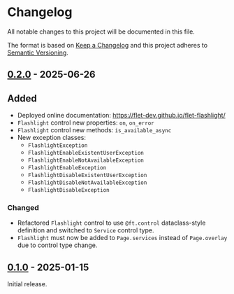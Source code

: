# Changelog

All notable changes to this project will be documented in this file.

The format is based on [Keep a Changelog](http://keepachangelog.com/en/1.0.0/)
and this project adheres to [Semantic Versioning](http://semver.org/spec/v2.0.0.html).

## [0.2.0] - 2025-06-26

## Added

- Deployed online documentation: https://flet-dev.github.io/flet-flashlight/
- `Flashlight` control new properties: `on`, `on_error`
- `Flashlight` control new methods: `is_available_async`
- New exception classes:
    - `FlashlightException`
    - `FlashlightEnableExistentUserException`
    - `FlashlightEnableNotAvailableException`
    - `FlashlightEnableException`
    - `FlashlightDisableExistentUserException`
    - `FlashlightDisableNotAvailableException`
    - `FlashlightDisableException`

### Changed

- Refactored `Flashlight` control to use `@ft.control` dataclass-style definition and switched to `Service` control type.
- `Flashlight` must now be added to `Page.services` instead of `Page.overlay` due to control type change.

## [0.1.0] - 2025-01-15

Initial release.


[0.2.0]: https://github.com/flet-dev/flet-flashlight/compare/0.1.0...0.2.0
[0.1.0]: https://github.com/flet-dev/flet-flashlight/releases/tag/0.1.0